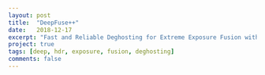 ```yaml
---
layout: post
title:  "DeepFuse++"
date:   2018-12-17
excerpt: "Fast and Reliable Deghosting for Extreme Exposure Fusion with Deep Neural Networks"
project: true
tags: [deep, hdr, exposure, fusion, deghosting]
comments: false
---
```

